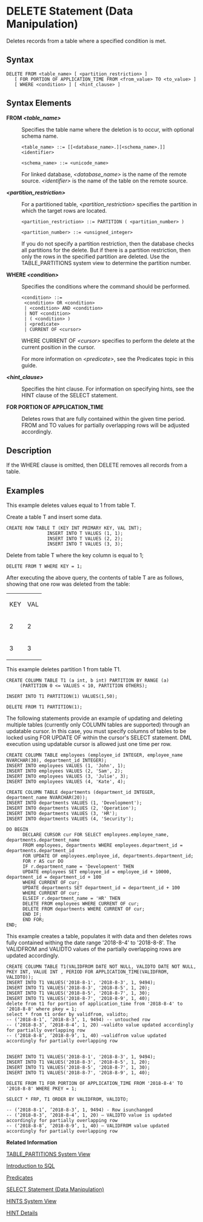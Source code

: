 <!-- loio20d6169a75191014892db922f94abe41 -->

# DELETE Statement \(Data Manipulation\)

Deletes records from a table where a specified condition is met.



<a name="loio20d6169a75191014892db922f94abe41__sql_delete_1sql_delete_syntax"/>

## Syntax

```
DELETE FROM <table_name> [ <partition_restriction> ] 
   [ FOR PORTION OF APPLICATION_TIME FROM <from_value> TO <to_value> ]
   [ WHERE <condition> ] [ <hint_clause> ]
```



<a name="loio20d6169a75191014892db922f94abe41__sql_delete_1sql_delete_syntax_elements"/>

## Syntax Elements


<dl>
<dt><b>

FROM *<table\_name\>*

</b></dt>
<dd>

Specifies the table name where the deletion is to occur, with optional schema name.

```
<table_name> ::= [[<database_name>.][<schema_name>.]]<identifier>
 
<schema_name> ::= <unicode_name>
```

For linked database, *<database\_name\>* is the name of the remote source. *<identifier\>* is the name of the table on the remote source.



</dd><dt><b>

*<partition\_restriction\>*

</b></dt>
<dd>

For a partitioned table, *<partition\_restriction\>* specifies the partition in which the target rows are located.

```
<partition_restriction> ::= PARTITION ( <partition_number> )

<partition_number> ::= <unsigned_integer>
```

If you do not specify a partition restriction, then the database checks all partitions for the delete. But if there is a partition restriction, then only the rows in the specified partition are deleted. Use the TABLE\_PARTITIONS system view to determine the partition number.



</dd><dt><b>

WHERE *<condition\>*

</b></dt>
<dd>

Specifies the conditions where the command should be performed.

```
<condition> ::= 
 <condition> OR <condition>
 | <condition> AND <condition>
 | NOT <condition>
 | ( <condition> )
 | <predicate>
 | CURRENT OF <cursor>
```

WHERE CURRENT OF *<cursor\>* specifies to perform the delete at the current position in the cursor.

For more information on *<predicate\>*, see the Predicates topic in this guide.



</dd><dt><b>

*<hint\_clause\>*

</b></dt>
<dd>

Specifies the hint clause. For information on specifying hints, see the HINT clause of the SELECT statement.



</dd><dt><b>

FOR PORTION OF APPLICATION\_TIME

</b></dt>
<dd>

Deletes rows that are fully contained within the given time period. FROM and TO values for partially overlapping rows will be adjusted accordingly.



</dd>
</dl>



<a name="loio20d6169a75191014892db922f94abe41__sql_delete_1sql_delete_description"/>

## Description

If the WHERE clause is omitted, then DELETE removes all records from a table.



<a name="loio20d6169a75191014892db922f94abe41__sql_delete_1sql_delete_examples"/>

## Examples

This example deletes values equal to 1 from table T.

Create a table T and insert some data.

```
CREATE ROW TABLE T (KEY INT PRIMARY KEY, VAL INT);
               INSERT INTO T VALUES (1, 1);
               INSERT INTO T VALUES (2, 2);
               INSERT INTO T VALUES (3, 3);
```

Delete from table T where the key column is equal to 1;

```
DELETE FROM T WHERE KEY = 1;
```

After executing the above query, the contents of table T are as follows, showing that one row was deleted from the table:


<table>
<tr>
<td valign="top">

KEY

</td>
<td valign="top">

VAL

</td>
</tr>
<tr>
<td valign="top">

2

</td>
<td valign="top">

2

</td>
</tr>
<tr>
<td valign="top">

3

</td>
<td valign="top">

3

</td>
</tr>
</table>

This example deletes partition 1 from table T1.

```
CREATE COLUMN TABLE T1 (a int, b int) PARTITION BY RANGE (a) 
     (PARTITION 0 <= VALUES < 10, PARTITION OTHERS);

INSERT INTO T1 PARTITION(1) VALUES(1,50);

DELETE FROM T1 PARTITION(1);
```

The following statements provide an example of updating and deleting multiple tables \(currently only COLUMN tables are supported\) through an updatable cursor. In this case, you must specify columns of tables to be locked using FOR UPDATE OF within the cursor's SELECT statement. DML execution using updatable cursor is allowed just one time per row.

```
CREATE COLUMN TABLE employees (employee_id INTEGER, employee_name NVARCHAR(30), department_id INTEGER);
INSERT INTO employees VALUES (1, 'John', 1);
INSERT INTO employees VALUES (2, 'Sam', 2);
INSERT INTO employees VALUES (3, 'Julie', 3);
INSERT INTO employees VALUES (4, 'Kate', 4);

CREATE COLUMN TABLE departments (department_id INTEGER, department_name NVARCHAR(20));
INSERT INTO departments VALUES (1, 'Development');
INSERT INTO departments VALUES (2, 'Operation');
INSERT INTO departments VALUES (3, 'HR');
INSERT INTO departments VALUES (4, 'Security');

DO BEGIN
      DECLARE CURSOR cur FOR SELECT employees.employee_name, departments.department_name
      FROM employees, departments WHERE employees.department_id = departments.department_id
      FOR UPDATE OF employees.employee_id, departments.department_id;
      FOR r AS cur DO
      IF r.department_name = 'Development' THEN
      UPDATE employees SET employee_id = employee_id + 10000, department_id = department_id + 100
      WHERE CURRENT OF cur;
      UPDATE departments SET department_id = department_id + 100
      WHERE CURRENT OF cur;
      ELSEIF r.department_name = 'HR' THEN
      DELETE FROM employees WHERE CURRENT OF cur;
      DELETE FROM departments WHERE CURRENT OF cur;
      END IF;
      END FOR;
END;
```



This example creates a table, populates it with data and then deletes rows fully contained withing the date range '2018-8-4' to '2018-8-8'. The VALIDFROM and VALIDTO values of the partially overlapping rows are updated accordingly.

```
CREATE COLUMN TABLE T1(VALIDFROM DATE NOT NULL, VALIDTO DATE NOT NULL, PKEY INT, VALUE INT , PERIOD FOR APPLICATION_TIME(VALIDFROM, VALIDTO));
INSERT INTO T1 VALUES('2018-8-1', '2018-8-3', 1, 9494);
INSERT INTO T1 VALUES('2018-8-3', '2018-8-5', 1, 20);
INSERT INTO T1 VALUES('2018-8-5', '2018-8-7', 1, 30);
INSERT INTO T1 VALUES('2018-8-7', '2018-8-9', 1, 40);
delete from t1 for portion of application_time from '2018-8-4' to '2018-8-8' where pkey = 1;
select * from t1 order by validfrom, validto;
-- (‘2018-8-1’, ’2018-8-3’, 1, 9494) -- untouched row
-- (‘2018-8-3’, ‘2018-8-4’, 1, 20) –validto value updated accordingly for partially overlapping row
-- (‘2018-8-8’, ‘2018-8-9’, 1, 40) –validfrom value updated accordingly for partially overlapping row


```

```
INSERT INTO T1 VALUES('2018-8-1', '2018-8-3', 1, 9494);
INSERT INTO T1 VALUES('2018-8-3', '2018-8-5', 1, 20);
INSERT INTO T1 VALUES('2018-8-5', '2018-8-7', 1, 30);
INSERT INTO T1 VALUES('2018-8-7', '2018-8-9', 1, 40);

```

```
DELETE FROM T1 FOR PORTION OF APPLICATION_TIME FROM '2018-8-4' TO '2018-8-8' WHERE PKEY = 1;

```

```
SELECT * FRP, T1 ORDER BY VALIDFROM, VALIDTO;

-- (‘2018-8-1’, ’2018-8-3’, 1, 9494) - Row isunchanged
-- (‘2018-8-3’, ‘2018-8-4’, 1, 20) – VALIDTO value is updated accordingly for partially overlapping row
-- (‘2018-8-8’, ‘2018-8-9’, 1, 40) – VALIDFROM value updated accordingly for partially overlapping row

```

**Related Information**  


[TABLE\_PARTITIONS System View](../../020-System-Views-Reference/021-System-Views/table-partitions-system-view-c81d9be.md "Partition-specific information for partitioned tables.")

[Introduction to SQL](../introduction-to-sql-209f502.md "This chapter describes the SAP HANA database implementation of Structured Query Language (SQL).")

[Predicates](../predicates-20a2ab2.md "")

[SELECT Statement \(Data Manipulation\)](select-statement-data-manipulation-20fcf24.md "Queries data from the database.")

[HINTS System View](../../020-System-Views-Reference/021-System-Views/hints-system-view-f55ce8e.md "Provides all available hints to be used in WITH HINT clauses.")

[HINT Details](hint-details-4ba9edc.md "The SQL Optimizer usually determines the access path (for example, index search versus table scan) on the basis of the costs (Cost-Based Optimizer). You can override the SQL Optimizer choice by explicitly specifying hints in the query that enforces a certain access path.")

